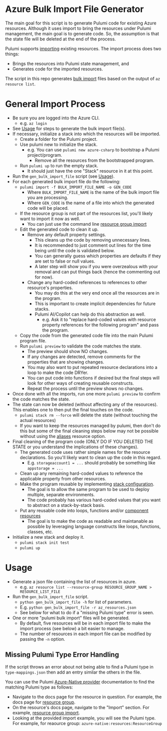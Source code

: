 # Azure Bulk Import File Generator

The main goal for this script is to generate Pulumi code for existing Azure resources.
Although it uses import to bring the resources under Pulumi management, the main goal is to generate code.
So, the assumption is that the state file will be deleted at the end of the process.

Pulumi supports [importing](https://www.pulumi.com/docs/iac/adopting-pulumi/import/) existing resources.
The import process does two things:
- Brings the resources into Pulumi state management, and
- Generates code for the imported resources.

The script in this repo generates [bulk import](https://www.pulumi.com/docs/iac/adopting-pulumi/import/#bulk-import-operations) files based on the output of `az resource list`.

# General Import Process

* Be sure you are logged into the Azure CLI.
  * e.g. `az login`
* See [Usage](#Usage) for steps to generate the bulk import file(s).
* If necessary, initialize a stack into which the resources will be imported.
  * Create a folder for the Pulumi project.
  * Use pulumi new to initialize the stack.
    * e.g. You can use `pulumi new azure-csharp` to bootstrap a Pulumi project/program.
      * Remove all the resources from the bootstrapped program.
  * Run `pulumi up` to run the empty stack.
    * It should just have the one "Stack" resource in it at this point.
* Run the `gen_bulk_import_file` script (see [Usage](#Usage)).
* For each generated bulk import file do the following:
  * `pulumi import -f BULK_IMPORT_FILE_NAME -o GEN_CODE`
    * Where `BULK_IMPORT_FILE_NAME` is the name of the bulk import file you are processing.
    * Where `GEN_CODE` is the name of a file into which the generated code will be placed.
  * If the resource group is not part of the resources list, you'll likely want to import it now as well.
    * You can just use the command line [resource group import](https://www.pulumi.com/registry/packages/azure-native/api-docs/resources/resourcegroup/#import)
  * Edit the generated code to clean it up.
    * Remove any default property settings.
      * This cleans up the code by removing unnecessary lines.
      * It is recommended to just comment out lines for the time being until the code is validated below.
      * You can generally guess which properties are defaults if they are set to false or null values.
      * A later step will show you if you were overzealous with your removal and can put things back (hence the commenting out for now).
    * Change any hard-coded references to references to other resource's properties.
      * You may do this at the very end once all the resources are in the program.
      * This is important to create implicit dependencies for future stacks.
      * Pulumi AI/Copilot can help do this abstraction as well.
        * e.g. Ask it to "replace hard-coded values with resource property references for the following program" and pass the program.
  * Copy the code from the generated code file into the main Pulumi program file.
  * Run `pulumi preview` to validate the code matches the state.
    * The preview should show NO changes.
    * If any changes are detected, remove comments for the properties that are showing changes.
    * You may also want to put repeated resource declarations into a loop to make the code DRYer.
    * You can put code into functions if desired but the final steps will look for other ways of creating reusable constructs.
    * Repeat the process until the preview shows no changes.
* Once done with all the imports, run one more `pulumi preview` to confirm the code matches the state.
* The state can now be deleted (without affecting any of the resources). This enables one to then put the final touches on the code.
  * `pulumi stack rm --force` will delete the state (without touching the actual resources)
  * If you want to keep the resources managed by pulumi, then don't do this but some of the final cleaning steps below may not be possible without using the [aliases](https://www.pulumi.com/docs/iac/concepts/options/aliases/) resource option.  
* Final cleaning of the program code (ONLY DO IF YOU DELETED THE STATE or you understand the implications of these changes).
  * The generated code uses rather simple names for the resource declarations. So you'll likely want to clean up the code in this regard.
    * E.g. `storageaccount1 = ...` should probably be something like `appstorage = ...`
  * Clean up any remaining hard-coded values to reference the applicable property from other resources.
  * Make the program reusable by implementing [stack configuration](https://www.pulumi.com/docs/iac/concepts/config/).
    * The goal is to allow the same program to be used to deploy multiple, separate environments.
    * The code probably has various hard-coded values that you want to abstract on a stack-by-stack basis.
  * Put any reusable code into loops, functions and/or [component resources](https://www.pulumi.com/docs/iac/concepts/resources/components/) 
    * The goal is to make the code as readable and maintanable as possible by leveraging language constructs like loops, functions, classes, etc.
* Initialize a new stack and deploy it.
  * `pulumi stack init test`
  * `pulumi up`

# Usage

* Generate a json file containing the list of resources in azure.
  * e.g. `az resource list --resource-group RESOURCE_GROUP_NAME > RESOURCE_LIST_FILE`
* Run the `gen_bulk_import_file` script.
  * `python gen_bulk_import_file -h` for list of parameters.
  * E.g. `python gen_bulk_import_file -r az_resources.json` 
  * See below for what to do if a "missing Pulumi type" error is seen.
* One or more "pulumi bulk import" files will be generated.
  * By default, five resources will be in each import file to make the import process (see below) a bit easier to manage.
  * The number of resources in each import file can be modified by passing the `-n` option.

## Missing Pulumi Type Error Handling

If the script throws an error about not being able to find a Pulumi type in `type-mappings.json` then add an entry similar the others in the file.

You can use the Pulumi [Azure-Native provider](https://www.pulumi.com/registry/packages/azure-native/) documentation to find the matching Pulumi type as follows:
* Navigate to the docs page for the resource in question. For example, the docs page for [resource group](https://www.pulumi.com/registry/packages/azure-native/api-docs/resources/resourcegroup/).
* On the resource's docs page, navigate to the "Import" section. For example, [resource group import](https://www.pulumi.com/registry/packages/azure-native/api-docs/resources/resourcegroup/#import).
* Looking at the provided import example, you will see the Pulumi type. For example, for reaource group: `azure-native:resources:ResourceGroup`

